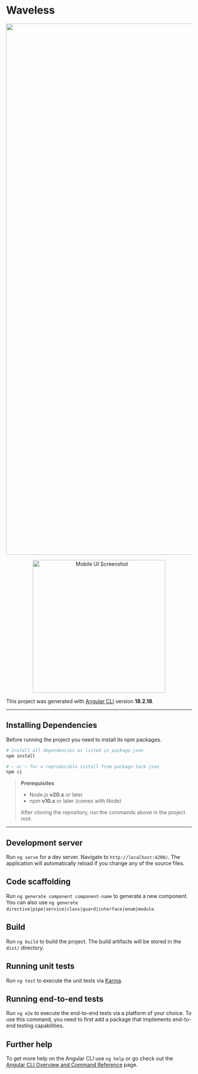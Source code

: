 # Waveless

<p align="center">
  <img src="https://res.cloudinary.com/aaronch/image/upload/v1744971154/web_zivxgf.png" alt="Web UI Screenshot" width="1440"/>
</p>

<p align="center">
  <img src="https://res.cloudinary.com/aaronch/image/upload/v1744971153/mobile_vxfo0s.png" alt="Mobile UI Screenshot" width="360"/>
</p>

This project was generated with [Angular CLI](https://github.com/angular/angular-cli) version **18.2.18**.

---

## Installing Dependencies

Before running the project you need to install its npm packages.

```bash
# Install all dependencies as listed in package.json
npm install

# — or — for a reproducible install from package‑lock.json
npm ci
```

> **Prerequisites**
> * Node.js **v20.x** or later
> * npm **v10.x** or later (comes with Node)
>
> After cloning the repository, run the commands above in the project root.

---

## Development server

Run `ng serve` for a dev server. Navigate to `http://localhost:4200/`. The application will automatically reload if you change any of the source files.

## Code scaffolding

Run `ng generate component component-name` to generate a new component. You can also use `ng generate directive|pipe|service|class|guard|interface|enum|module`.

## Build

Run `ng build` to build the project. The build artifacts will be stored in the `dist/` directory.

## Running unit tests

Run `ng test` to execute the unit tests via [Karma](https://karma-runner.github.io).

## Running end-to-end tests

Run `ng e2e` to execute the end-to-end tests via a platform of your choice. To use this command, you need to first add a package that implements end-to-end testing capabilities.

## Further help

To get more help on the Angular CLI use `ng help` or go check out the [Angular CLI Overview and Command Reference](https://angular.dev/tools/cli) page.

